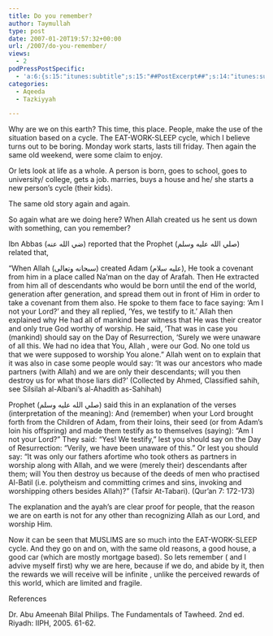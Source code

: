 ```yaml
---
title: Do you remember?
author: Taymullah
type: post
date: 2007-01-20T19:57:32+00:00
url: /2007/do-you-remember/
views:
  - 2
podPressPostSpecific:
  - 'a:6:{s:15:"itunes:subtitle";s:15:"##PostExcerpt##";s:14:"itunes:summary";s:15:"##PostExcerpt##";s:15:"itunes:keywords";s:17:"##WordPressCats##";s:13:"itunes:author";s:10:"##Global##";s:15:"itunes:explicit";s:2:"No";s:12:"itunes:block";s:2:"No";}'
categories:
  - Aqeeda
  - Tazkiyyah

---
```

Why are we on this earth? This time, this place. People, make the use of the situation based on a cycle. The EAT-WORK-SLEEP cycle, which I believe turns out to be boring. Monday work starts, lasts till friday. Then again the same old weekend, were some claim to enjoy.

Or lets look at life as a whole. A person is born, goes to school, goes to university/ college, gets a job. marries, buys a house and he/ she starts a new person&#8217;s cycle (their kids).
  
The same old story again and again.
  
So again what are we doing here? When Allah created us he sent us down with something, can you remember?

Ibn Abbas (ضي الله عنه) reported that the Prophet (صلي الله عليه وسلم) related that,
  
&#8220;When Allah (سبحانه وتعالى) created Adam (عليه سلام), He took a covenant from him in a place called Na&#8217;man on the day of Arafah. Then He extracted from him all of descendants who would be born until the end of the world, generation after generation, and spread them out in front of Him in order to take a covenant from them also. He spoke to them face to face saying: &#8216;Am I not your Lord?&#8217; and they all replied, &#8216;Yes, we testify to it.&#8217; Allah then explained why He had all of mankind bear witness that He was their creator and only true God worthy of worship. He said, &#8216;That was in case you (mankind) should say on the Day of Resurrection, &#8216;Surely we were unaware of all this. We had no idea that You, Allah , were our God. No one told us that we were supposed to worship You alone.&#8221; Allah went on to explain that it was also in case some people would say: &#8216;It was our ancestors who made partners (with Allah) and we are only their descendants; will you then destroy us for what those liars did?&#8217; (Collected by Ahmed, Classified sahih, see Silsilah al-Albani&#8217;s al-Ahadith as-Sahihah)

Prophet (صلي الله عليه وسلم) said this in an explanation of the verses (interpretation of the meaning): And (remember) when your Lord brought forth from the Children of Adam, from their loins, their seed (or from Adam&#8217;s loin his offspring) and made them testify as to themselves (saying): &#8220;Am I not your Lord?&#8221; They said: &#8220;Yes! We testify,&#8221; lest you should say on the Day of Resurrection: &#8220;Verily, we have been unaware of this.&#8221; Or lest you should say: &#8220;It was only our fathers afortime who took others as partners in worship along with Allah, and we were (merely their) descendants after them; will You then destroy us because of the deeds of men who practised Al-Batil (i.e. polytheism and committing crimes and sins, invoking and worshipping others besides Allah)?&#8221; (Tafsir At-Tabari). (Qur&#8217;an 7: 172-173)
  
The explanation and the ayah&#8217;s are clear proof for people, that the reason we are on earth is not for any other than recognizing Allah as our Lord, and worship Him.

Now it can be seen that MUSLIMS are so much into the EAT-WORK-SLEEP cycle. And they go on and on, with the same old reasons, a good house, a good car (which are mostly mortgage based). So lets remember ( and I advive myself first) why we are here, because if we do, and abide by it, then the rewards we will receive will be infinite , unlike the perceived rewards of this world, which are limited and fragile.

<div id="referencesTitle">
  References
</div>

<p class="reference">
  Dr. Abu Ameenah Bilal Philips. The Fundamentals of Tawheed. 2nd ed. Riyadh: IIPH, 2005. 61-62.
</p>